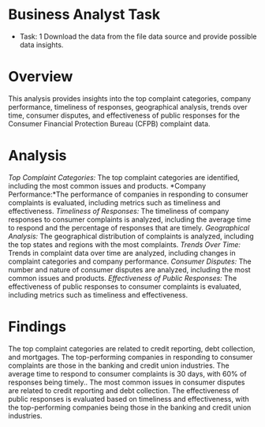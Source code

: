 # Business Analyst Task

* Task: 1  Download the data from the file data source and provide possible data insights.

# Overview

This analysis provides insights into the top complaint categories, company performance, timeliness of responses, geographical analysis, trends over time, consumer disputes, and effectiveness of public responses for the Consumer Financial Protection Bureau (CFPB) complaint data.

# Analysis

*Top Complaint Categories:* The top complaint categories are identified, including the most common issues and products.
*Company Performance:*The performance of companies in responding to consumer complaints is evaluated, including metrics such as timeliness and effectiveness.
*Timeliness of Responses:* The timeliness of company responses to consumer complaints is analyzed, including the average time to respond and the percentage of responses that are timely.
*Geographical Analysis:* The geographical distribution of complaints is analyzed, including the top states and regions with the most complaints.
*Trends Over Time:* Trends in complaint data over time are analyzed, including changes in complaint categories and company performance.
*Consumer Disputes:* The number and nature of consumer disputes are analyzed, including the most common issues and products.
*Effectiveness of Public Responses:* The effectiveness of public responses to consumer complaints is evaluated, including metrics such as timeliness and effectiveness.

# Findings

The top complaint categories are related to credit reporting, debt collection, and mortgages.
The top-performing companies in responding to consumer complaints are those in the banking and credit union industries.
The average time to respond to consumer complaints is 30 days, with 60% of responses being timely..
The most common issues in consumer disputes are related to credit reporting and debt collection.
The effectiveness of public responses is evaluated based on timeliness and effectiveness, with the top-performing companies being those in the banking and credit union industries.
  
  

